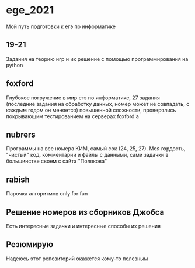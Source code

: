 # ege_2021
Мой путь подготовки к егэ по информатике

## 19-21 
Задания на теорию игр и их решение с помощью программирования на python 

## foxford
Глубокое погружение в мир егэ по информатике, 27 задания (последние задания на обработку данных, номер может не совпадать, с каждым годом он меняется) повышенной сложности, проверялись покрывающим тестированием на серверах foxford'a 

## nubrers
Программы на все номера КИМ, самый сок (24, 25, 27). Моя гордость, "чистый" код, комментарии и файлы с данными, сами задачки в большинстве своем с сайта "Полякова"

## rabish
Парочка алгоритмов only for fun

## Решение номеров из сборников Джобса
Есть интересные задачки и интересные способы их решения

## Резюмирую
Надеюсь этот репозиторий окажется кому-то полезным
